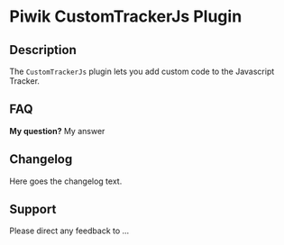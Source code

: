 # Piwik CustomTrackerJs Plugin

## Description

The `CustomTrackerJs` plugin lets you add custom code to the Javascript Tracker.

## FAQ

__My question?__
My answer

## Changelog

Here goes the changelog text.

## Support

Please direct any feedback to ...